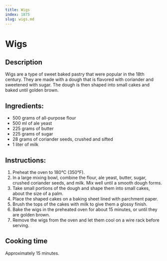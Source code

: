 ```yaml
---
title: Wigs
index: 1875
slug: wigs.md
---
```


# Wigs

## Description
Wigs are a type of sweet baked pastry that were popular in the 18th century. They are made with a dough that is flavored with coriander and sweetened with sugar. The dough is then shaped into small cakes and baked until golden brown.

## Ingredients:
- 500 grams of all-purpose flour
- 500 ml of ale yeast
- 225 grams of butter
- 225 grams of sugar
- 28 grams of coriander seeds, crushed and sifted
- 1 liter of milk

## Instructions:
1. Preheat the oven to 180°C (350°F).
2. In a large mixing bowl, combine the flour, ale yeast, butter, sugar, crushed coriander seeds, and milk. Mix well until a smooth dough forms.
3. Take small portions of the dough and shape them into small cakes, about the size of a palm.
4. Place the shaped cakes on a baking sheet lined with parchment paper.
5. Brush the tops of the cakes with milk to give them a glossy finish.
6. Bake the wigs in the preheated oven for about 15 minutes, or until they are golden brown.
7. Remove the wigs from the oven and let them cool on a wire rack before serving.

## Cooking time
Approximately 15 minutes.